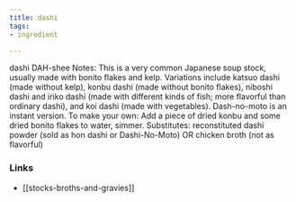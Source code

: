 ```yaml
---
title: dashi
tags:
- ingredient

---
```

dashi DAH-shee Notes: This is a very common Japanese soup stock, usually made with bonito flakes and kelp. Variations include katsuo dashi (made without kelp), konbu dashi (made without bonito flakes), niboshi dashi and iriko dashi (made with different kinds of fish; more flavorful than ordinary dashi), and koi dashi (made with vegetables). Dash-no-moto is an instant version. To make your own: Add a piece of dried konbu and some dried bonito flakes to water, simmer. Substitutes: reconstituted dashi powder (sold as hon dashi or Dashi-No-Moto) OR chicken broth (not as flavorful)

### Links

* [[stocks-broths-and-gravies]]
